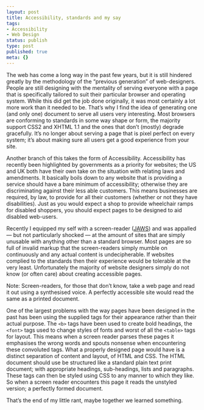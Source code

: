 ```yaml
---
layout: post
title: Accessibility, standards and my say
tags:
- Accessibility
- Web Design
status: publish
type: post
published: true
meta: {}
---
```

The web has come a long way in the past few years, but it is still hindered greatly by the methodology of the “previous generation” of web-designers. People are still designing with the mentality of serving everyone with a page that is specifically tailored to suit their particular browser and operating system. While this did get the job done originally, it was most certainly a lot more work than it needed to be. That’s why I find the idea of generating one (and only one) document to serve all users very interesting. Most browsers are conforming to standards in some way shape or form, the majority support CSS2 and XHTML 1.1 and the ones that don’t (mostly) degrade gracefully. It’s no longer about serving a page that is pixel perfect on every system; it’s about making sure all users get a good experience from your site.

Another branch of this takes the form of Accessibility. Accessibility has recently been highlighted by governments as a priority for websites; the US and UK both have their own take on the situation with relating laws and amendments. It basically boils down to any website that is providing a service should have a bare minimum of accessibility; otherwise they are discriminating against their less able customers. This means businesses are required, by law, to provide for all their customers (whether or not they have disabilities). Just as you would expect a shop to provide wheelchair ramps for disabled shoppers, you should expect pages to be designed to aid disabled web-users.

Recently I equipped my self with a screen-reader (<a href="http://www.freedomscientific.com/fs_products/software_jaws.asp" title="JAWS Screen Reader">JAWS</a>) and was appalled — but not particularly shocked — at the amount of sites that are simply unusable with anything other than a standard browser. Most pages are so full of invalid markup that the screen-readers simply mumble on continuously and any actual content is undecipherable. If websites complied to the standards then their experience would be tolerable at the very least. Unfortunately the majority of website designers simply do not know (or often care) about creating accessible pages.

<span class="note">
Note: Screen-readers, for those that don’t know, take a web page and read it out using a synthesised voice. A perfectly accessible site would read the same as a printed document.
</span>

One of the largest problems with the way pages have been designed in the past has been using the supplied tags for their appearance rather than their actual purpose. The <code>&lt;b&gt;</code> tags have been used to create bold headings, the <code>&lt;font&gt;</code> tags used to change styles of fonts and worst of all the <code>&lt;table&gt;</code> tags for layout. This means when a screen reader parses these pages it emphasises the wrong words and spouts nonsense when encountering these convoluted tags. What a properly designed page would have is a distinct separation of content and layout, of HTML and CSS. The HTML document should use be structured like a standard plain text print document; with appropriate headings, sub-headings, lists and paragraphs. These tags can then be styled using CSS to any manner to which they like. So when a screen reader encounters this page it reads the unstyled version; a perfectly formed document.

That’s the end of my little rant, maybe together we learned something.
